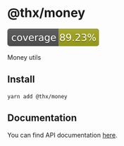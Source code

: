 # @thx/money

![](coverage/coverage.svg)

Money utils

## Install
```
yarn add @thx/money
```

## Documentation

You can find API documentation [here](/docs).
